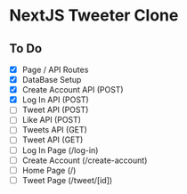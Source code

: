 # NextJS Tweeter Clone

## To Do

- [x] Page / API Routes
- [x] DataBase Setup
- [x] Create Account API (POST)
- [x] Log In API (POST)
- [ ] Tweet API (POST)
- [ ] Like API (POST)
- [ ] Tweets API (GET)
- [ ] Tweet API (GET)
- [ ] Log In Page (/log-in)
- [ ] Create Account (/create-account)
- [ ] Home Page (/)
- [ ] Tweet Page (/tweet/[id])
